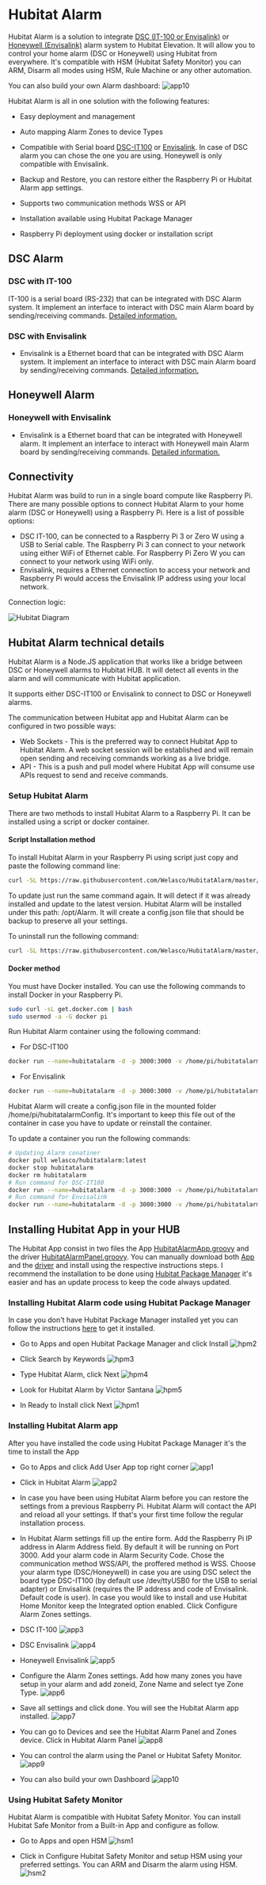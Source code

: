 # Hubitat Alarm

Hubitat Alarm is a solution to integrate [DSC (IT-100 or Envisalink)](https://www.dsc.com/) or [Honeywell (Envisalink)](https://www.honeywellhome.com/) alarm system to Hubitat Elevation. It will allow you to control your home alarm (DSC or Honeywell) using Hubitat from everywhere. It's compatible with HSM (Hubitat Safety Monitor) you can ARM, Disarm all modes using HSM, Rule Machine or any other automation.

You can also build your own Alarm dashboard:
![app10](media/app10.png)

Hubitat Alarm is all in one solution with the following features:

- Easy deployment and management

- Auto mapping Alarm Zones to device Types

- Compatible with Serial board [DSC-IT100](https://www.amazon.com/Tyco-Serial-Integration-Module-Control/dp/B003XACL9C/ref=sr_1_1_sspa?keywords=dsc-it100&qid=1638610345&sr=8-1-spons&psc=1&spLa=ZW5jcnlwdGVkUXVhbGlmaWVyPUEzNzY4U0pUMkpXUUdWJmVuY3J5cHRlZElkPUEwMTk2ODMxMzZFQlE4MkVPV01GOSZlbmNyeXB0ZWRBZElkPUExMDExMTEzVjJCODg2VVNQNFpKJndpZGdldE5hbWU9c3BfYXRmJmFjdGlvbj1jbGlja1JlZGlyZWN0JmRvTm90TG9nQ2xpY2s9dHJ1ZQ==) or [Envisalink](https://www.amazon.com/Envisalink-EVL-4EZR-Interface-Honeywell-Compatible/dp/B016WQTJ4S/ref=sr_1_3?keywords=envisalink+dsc&qid=1638610590&sr=8-3). In case of DSC alarm you can chose the one you are using. Honeywell is only compatible with Envisalink.

- Backup and Restore, you can restore either the Raspberry Pi or Hubitat Alarm app settings.

- Supports two communication methods WSS or API

- Installation available using Hubitat Package Manager

- Raspberry Pi deployment using docker or installation script

## DSC Alarm

### **DSC with IT-100**

IT-100 is a serial board (RS-232) that can be integrated with DSC Alarm system. It implement an interface to interact with DSC main Alarm board by sending/receiving commands. [Detailed information.](./Documentation/DSC-it100.pdf)

### **DSC with Envisalink**

- Envisalink is a Ethernet board that can be integrated with DSC Alarm system. It implement an interface to interact with DSC main Alarm board by sending/receiving commands. [Detailed information.](./Documentation/EnvisaLinkTPI-ADEMCO-1-03.pdf)

## Honeywell Alarm

### **Honeywell with Envisalink**

- Envisalink is a Ethernet board that can be integrated with Honeywell alarm. It implement an interface to interact with Honeywell main Alarm board by sending/receiving commands. [Detailed information.](./Documentation/EnvisaLinkTPI-ADEMCO-1-03.pdf)

## Connectivity

Hubitat Alarm was build to run in a single board compute like Raspberry Pi. There are many possible options to connect Hubitat Alarm to your home alarm (DSC or Honeywell) using a Raspberry Pi. Here is a list of possible options:

- DSC IT-100, can be connected to a Raspberry Pi 3 or Zero W using a USB to Serial cable. The Raspberry Pi 3 can connect to your network using either WiFi of Ethernet cable. For Raspberry Pi Zero W you can connect to your network using WiFi only.
- Envisalink, requires a Ethernet connection to access your network and Raspberry Pi would access the Envisalink IP address using your local network.

Connection logic:

![Hubitat Diagram](./media/HubitatAlarm.png)

## Hubitat Alarm technical details

Hubitat Alarm is a Node.JS application that works like a bridge between DSC or Honeywell alarms to Hubitat HUB. It will detect all events in the alarm and will communicate with Hubitat application.

It supports either DSC-IT100 or Envisalink to connect to DSC or Honeywell alarms.

The communication between Hubitat app and Hubitat Alarm can be configured in two possible ways:

- Web Sockets - This is the preferred way to connect Hubitat App to Hubitat Alarm. A web socket session will be established and will remain open sending and receiving commands working as a live bridge.
- API - This is a push and pull model where Hubitat App will consume use APIs request to send and receive commands.

### Setup Hubitat Alarm

There are two methods to install Hubitat Alarm to a Raspberry Pi. It can be installed using a script or docker container.

#### Script Installation method

To install Hubitat Alarm in your Raspberry Pi using script just copy and paste the following command line:

```bash
curl -SL https://raw.githubusercontent.com/Welasco/HubitatAlarm/master/Alarm/install.sh | sudo -E bash -
```

To update just run the same command again. It will detect if it was already installed and update to the latest version.
Hubitat Alarm will be installed under this path: /opt/Alarm. It will create a config.json file that should be backup to preserve all your settings.

To uninstall run the following command:

```bash
curl -SL https://raw.githubusercontent.com/Welasco/HubitatAlarm/master/Alarm/uninstall.sh | sudo -E bash -
```

#### Docker method

You must have Docker installed. You can use the following commands to install Docker in your Raspberry Pi.

```bash
sudo curl -sL get.docker.com | bash
sudo usermod -a -G docker pi
```

Run Hubitat Alarm container using the following command:

- For DSC-IT100

```bash
docker run --name=hubitatalarm -d -p 3000:3000 -v /home/pi/hubitatalarmConfig:/opt/Alarm/config --device=/dev/ttyUSB0 --restart always welasco/hubitatalarm:latest
```

- For Envisalink

```bash
docker run --name=hubitatalarm -d -p 3000:3000 -v /home/pi/hubitatalarmConfig:/opt/Alarm/config --restart always welasco/hubitatalarm:latest
```

Hubitat Alarm will create a config.json file in the mounted folder /home/pi/hubitatalarmConfig. It's important to keep this file out of the container in case you have to update or reinstall the container.

To update a container you run the following commands:

```bash
# Updating Alarm conatiner
docker pull welasco/hubitatalarm:latest
docker stop hubitatalarm
docker rm hubitatalarm
# Run command for DSC-IT100
docker run --name=hubitatalarm -d -p 3000:3000 -v /home/pi/hubitatalarmConfig:/opt/Alarm/config --device=/dev/ttyUSB0 --restart always welasco/hubitatalarm:latest
# Run command for Envisalink
docker run --name=hubitatalarm -d -p 3000:3000 -v /home/pi/hubitatalarmConfig:/opt/Alarm/config --restart always welasco/hubitatalarm:latest
```

## Installing Hubitat App in your HUB

The Hubitat App consist in two files the App [HubitatAlarmApp.groovy](./Hubitat/HubitatAlarmApp.groovy) and the driver [HubitatAlarmPanel.groovy](./Hubitat/HubitatAlarmPanel.groovy). You can manually download both [App](https://docs.hubitat.com/index.php?title=How_to_Install_Custom_Apps) and the [driver](https://docs.hubitat.com/index.php?title=How_to_Install_Custom_Drivers) and install using the respective instructions steps. I recommend the installation to be done using [Hubitat Package Manager](https://github.com/dcmeglio/hubitat-packagemanager) it's easier and has an update process to keep the code always updated.

### Installing Hubitat Alarm code using Hubitat Package Manager

In case you don't have Hubitat Package Manager installed yet you can follow the instructions [here](https://github.com/dcmeglio/hubitat-packagemanager) to get it installed.

- Go to Apps and open Hubitat Package Manager and click Install
![hpm2](media/hpm2.png)

- Click Search by Keywords
![hpm3](media/hpm3.png)

- Type Hubitat Alarm, click Next
![hpm4](media/hpm4.png)

- Look for Hubitat Alarm by Victor Santana
![hpm5](media/hpm5.png)

- In Ready to Install click Next
![hpm1](media/hpm1.png)

### Installing Hubitat Alarm app

After you have installed the code using Hubitat Package Manager it's the time to install the App

- Go to Apps and click Add User App top right corner
![app1](media/app1.png)

- Click in Hubitat Alarm
![app2](media/app2.png)

- In case you have been using Hubitat Alarm before you can restore the settings from a previous Raspberry Pi. Hubitat Alarm will contact the API and reload all your settings.
If that's your first time follow the regular installation process.

- In Hubitat Alarm settings fill up the entire form. Add the Raspberry Pi IP address in Alarm Address field. By default it will be running on Port 3000. Add your alarm code in Alarm Security Code. Chose the communication method WSS/API, the proffered method is WSS. Choose your alarm type (DSC/Honeywell) in case you are using DSC select the board type DSC-IT100 (by default use /dev/ttyUSB0 for the USB to serial adapter) or Envisalink (requires the IP address and code of Envisalink. Default code is user). In case you would like to install and use Hubitat Home Monitor keep the Integrated option enabled. Click Configure Alarm Zones settings.

- DSC IT-100
![app3](media/app3.png)

- DSC Envisalink
![app4](media/app4.png)

- Honeywell Envisalink
![app5](media/app5.png)

- Configure the Alarm Zones settings. Add how many zones you have setup in your alarm and add zoneid, Zone Name and select tye Zone Type.
![app6](media/app6.png)

- Save all settings and click done. You will see the Hubitat Alarm app installed.
![app7](media/app7.png)

- You can go to Devices and see the Hubitat Alarm Panel and Zones device. Click in Hubitat Alarm Panel
![app8](media/app8.png)

- You can control the alarm using the Panel or Hubitat Safety Monitor.
![app9](media/app9.png)

- You can also build your own Dashboard
![app10](media/app10.png)

### Using Hubitat Safety Monitor

Hubitat Alarm is compatible with Hubitat Safety Monitor. You can install Hubitat Safe Monitor from a Built-in App and configure as follow.

- Go to Apps and open HSM
![hsm1](media/hsm1.png)

- Click in Configure Hubitat Safety Monitor and setup HSM using your preferred settings. You can ARM and Disarm the alarm using HSM.
![hsm2](media/hsm2.png)